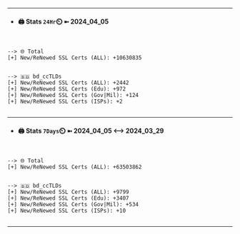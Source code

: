 

---
- #### 🖨️ **Stats** `24Hr`⏲️ ➼ 2024_04_05
```console


--> 🌐 Total
[+] New/ReNewed SSL Certs (ALL): +10630835


--> 🇧🇩 bd_ccTLDs
[+] New/ReNewed SSL Certs (ALL): +2442
[+] New/ReNewed SSL Certs (Edu): +972
[+] New/ReNewed SSL Certs (Gov|Mil): +124
[+] New/ReNewed SSL Certs (ISPs): +2


```

---
- #### 🖨️ **Stats** `7Days`⏲️ ➼ 2024_04_05 <--> 2024_03_29
```console


--> 🌐 Total
[+] New/ReNewed SSL Certs (ALL): +63503862


--> 🇧🇩 bd_ccTLDs
[+] New/ReNewed SSL Certs (ALL): +9799
[+] New/ReNewed SSL Certs (Edu): +3407
[+] New/ReNewed SSL Certs (Gov|Mil): +534
[+] New/ReNewed SSL Certs (ISPs): +10


```

---


